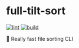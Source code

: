 # full-tilt-sort

[![lint](https://github.com/Matt-Gleich/full-tilt-sort/actions/workflows/lint.yml/badge.svg)](https://github.com/Matt-Gleich/full-tilt-sort/actions/workflows/lint.yml)
[![build](https://github.com/Matt-Gleich/full-tilt-sort/actions/workflows/build.yml/badge.svg)](https://github.com/Matt-Gleich/full-tilt-sort/actions/workflows/build.yml)

🚀 Really fast file sorting CLI
